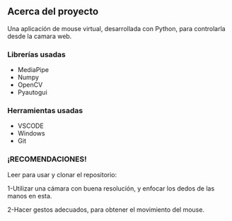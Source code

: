 ## **Acerca del proyecto**

Una aplicación de mouse virtual, desarrollada con Python, para controlarla desde la camara web.

### **Librerías usadas** 

- MediaPipe
- Numpy
- OpenCV
- Pyautogui

### **Herramientas usadas** 

- VSCODE
- Windows
- Git

### ¡RECOMENDACIONES!

Leer para usar y clonar el repositorio:

1-Utilizar una cámara con buena resolución, y enfocar los dedos de las manos en esta.

2-Hacer gestos adecuados, para obtener el movimiento del mouse.
